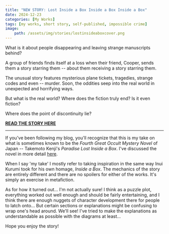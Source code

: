 ```yaml
---
title: "NEW STORY: Lost Inside a Box Inside a Box Inside a Box"
date: 2024-12-23
categories: [My Works]
tags: [my works, short story, self-published, impossible crime]
image: 
    path: /assets/img/stories/lostinsideaboxcover.png
---
```


What is it about people disappearing and leaving strange manuscripts behind?

A group of friends finds itself at a loss when their friend, Cooper, sends them a story starring them -- about them receiving a story starring them.

The unusual story features mysterious plane tickets, tragedies, strange codes and even -- murder. Soon, the oddities seep into the real world in unexpected and horrifying ways.

But what is the real world? Where does the fiction truly end? Is it even fiction?

Where does the point of discontinuity lie?

**[READ THE STORY HERE](https://medium.com/@DWaM22/lost-inside-a-box-inside-a-box-inside-a-box-5c2e9792bdf4)**

---

If you've been following my blog, you'll recognize that this is my take on what is sometimes known to be the *Fourth Great Occult Mystery Novel* of Japan -- Takemoto Kenji's *Paradise Lost Inside a Box*. I've discussed the novel in more detail [here](/posts/beyond-mystery). 

When I say 'my take' I mostly refer to taking inspiration in the same way Inui Kurumi took for his own homage, *Inside a Box*. The mechanics of the story are entirely different and there are no spoilers for either of the works. It's simply an exercise in metafiction.

As for how it turned out... I'm not actually sure! I think as a puzzle plot, everything worked out well enough and should be fairly entertaining, and I think there are enough nuggets of character development there for people to latch onto... But certain sections or explanations might be confusing to wrap one's head around. We'll see! I've tried to make the explanations as understandable as possible with the diagrams at least...

Hope you enjoy the story!